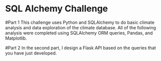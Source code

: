 # SQL Alchemy Challenge

#Part 1 
This challenge uses Python and SQLAlchemy to do basic climate analysis and data exploration of the climate database. All of the following analysis were completed using SQLAlchemy ORM queries, Pandas, and Matplotlib.


#Part 2
In the second part, I design a Flask API based on the queries that you have just developed.

